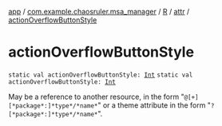 [app](../../../index.md) / [com.example.chaosruler.msa_manager](../../index.md) / [R](../index.md) / [attr](index.md) / [actionOverflowButtonStyle](.)

# actionOverflowButtonStyle

`static val actionOverflowButtonStyle: `[`Int`](https://kotlinlang.org/api/latest/jvm/stdlib/kotlin/-int/index.html)
`static val actionOverflowButtonStyle: `[`Int`](https://kotlinlang.org/api/latest/jvm/stdlib/kotlin/-int/index.html)

May be a reference to another resource, in the form "`@[+][*package*:]*type*/*name*`" or a theme attribute in the form "`?[*package*:]*type*/*name*`".

